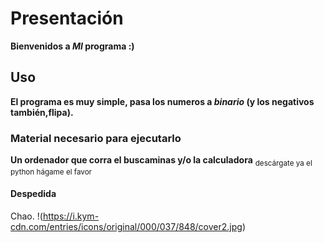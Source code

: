 # Presentación
**Bienvenidos a _MI_ programa :)**
## Uso
**El programa es muy simple, pasa los numeros a *binario* (y los negativos también,flipa).**
### Material necesario para ejecutarlo
**Un ordenador que corra el buscaminas y/o la calculadora**
<sub>descárgate ya el python hágame el favor</sub> 
#### Despedida
Chao.
!(https://i.kym-cdn.com/entries/icons/original/000/037/848/cover2.jpg)
 

